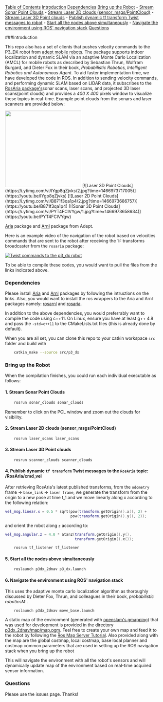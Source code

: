 [Table of Contents](#table-of-contents)
[Introduction](#introduction)
[Dependencies](#dependencies)
[Bring up the Robot](#bring-up-the-robot)
	- [Stream Sonar Point Clouds](#stream-sonar-point-clouds)
	- [Stream Laser 2D clouds (sensor_msgs/PointCloud)](#stream-laser-2D-clouds-(sensor_msgs/pointCloud))
	- [Stream Laser 3D Point clouds](#stream-laser-3d-point-clouds)
	- [Publish dynamic tf transform Twist messages to robot](#publish-dynamic-tf-transform-twist-messages-to-robot)
	- [Start all the nodes above simultaneously](#start-all-the-nodes-above-simultaneously)
	- [Navigate the environment using ROS' navigation stack](#Navigate-the-environment-using-ROS'-navigation-stack)
[Questions](#questions)


###Introduction

This repo also has a set of clients that pushes velocity commands to the P3_DX robot from [adept mobile robots](http://www.mobilerobots.com/ResearchRobots/PioneerP3DX.aspx). The package supports indoor localization and dynamic SLAM via an adaptive Monte Carlo Localization (AMCL) for mobile robots as described by Sebastian Thrun, Wolfram Burgard, and Dieter Fox in their book, <i>Probabilistic Robotics, Intelligent Robotics and Autonomous Agent</i>. To aid faster implementation time, we have developed the code in ROS. In addition to sending velocity commands, and performing dynamic SLAM based on LIDAR data, it subscribes to the [RosAria package's](wiki.ros.org/rosaria)sonar scans, laser scans, and projected 3D laser scans(point clouds) and provides a <i>400 X 400</i> pixels window to visualize these topics in real-time. Example point clouds from the sonars and laser scanners are provided below:

<img src="http://www.mobilerobots.com/Libraries/Site_Images/P3-DXwith_ball_2.sflb.ashx" height="250px">
[![Laser 3D Point Clouds](https://i.ytimg.com/vi/lYgp8qZjvks/2.jpg?time=1466973717005)](https://youtu.be/lYgp8qZjvks)
[![Laser 2D Point Clouds](https://i.ytimg.com/vi/B871f3qa1p4/2.jpg?time=1466973686757)](https://youtu.be/B871f3qa1p4)
[![Sonar 3D Point Clouds](https://i.ytimg.com/vi/PYT4FCIVYgw/1.jpg?time=1466973658634)](https://youtu.be/PYT4FCIVYgw)

[Aria](http://www.mobilerobots.com/Software/ARIA.aspx) package and [Arnl](http://www.mobilerobots.com/Software/NavigationSoftware.aspx) package from Adept. 


Here is an example video of the navigation of the robot based on velocities commands that are sent to the robot after receiving the `TF` transforms broadcaster from the `rosaria` package:

[![Twist commands to the p3_dx robot](https://i.ytimg.com/vi/yczG8CUbK2M/1.jpg?time=1466972319359)](https://youtu.be/yczG8CUbK2M) 

To be able to compile these codes, you would want to pull the files from the links indicated above. 

### Dependencies

Please install [Aria](http://robots.mobilerobots.com/wiki/ARIA#Download_Aria) and [Arnl](http://robots.mobilerobots.com/wiki/ARNL,_SONARNL_and_MOGS#Download) packages by following the intructions on the links. Also, you would want to install the ros wrappers to the Aria and Arnl packages namely: [rosarnl](https://github.com/MobileRobots/ros-arnl) and [rosaria](http://wiki.ros.org/ROSARIA). 

In addition to the above dependencies, you would preferrably want to compile the code using c++11. On Linux, ensure you have at least g++ 4.8 and pass the `-std=c++11` to the CMakeLists.txt files (this is already done by default).

When you are all set, you can clone this repo to your catkin workspace `src` folder and build with 

```bash
	catkin_make --source src/p3_dx
```
### Bring up the Robot

When the compilation finishes, you could run each individual executable as follows:

#### 1. Stream Sonar Point Clouds

```bash
	rosrun sonar_clouds sonar_clouds
```

Remember to click on the PCL window and zoom out the clouds for visibility.

#### 2. Stream Laser 2D clouds (sensor_msgs/PointCloud)

```bash
	rosrun laser_scans laser_scans
```

#### 3. Stream Laser 3D Point clouds

```bash
	rosrun scanner_clouds scanner_clouds
```

#### 4. Publish dynamic `tf transform` Twist messages to the `RosAria` topic: /RosAria/cmd_vel

After retrieving RosAria's latest published transforms, from the `odometry` frame -> `base_link` -> `laser frame`, we generate the transform from the origin to a new pose at time t_1 and we move linearly along x according to the following relation:

```lua
vel_msg.linear.x = 0.5 * sqrt(pow(transform.getOrigin().x(), 2) +
                              pow(transform.getOrigin().y(), 2));
``` 
and orient the robot along `z` according to:

```lua
vel_msg.angular.z = 4.0 * atan2(transform.getOrigin().y(),
                                transform.getOrigin().x());

```

```bash
	rosrun tf_listener tf_listener
```

#### 5. Start all the nodes above simultaneously

```bash
	roslaunch p3dx_2dnav p3_dx.launch
```

#### 6. Navigate the environment using ROS' navigation stack 
 This uses the adaptive monte carlo localization algorithm as thoroughly discussed by Dieter Fox, Thrun, and colleagues in their book, <i>probabilistic roboticsM </i>. 

```bash
	roslaunch p3dx_2dnav move_base.launch
```

A static map of the environment (generated with [openslam's gmapping](http://openslam.org/gmapping.html)) that was used for development is provided in the directory [p3dx_2dnav/map/map.pgm](/p3dx_2dnav/map/map.pgm). Feel free to create your own map and feed it to the robot by following the [Ros Map Server Tutorial](http://wiki.ros.org/map_server). Also provided along with the map are the global costmap, local costmap, base local planner and costmap common parameters that are used in setting up the ROS navigation stack when you bring up the robot 

 This will navigate the environment with all the robot's sensors and will dynamically update map of the environment based on real-time acquired sensor information. 


### Questions

Please use the issues page. Thanks!

